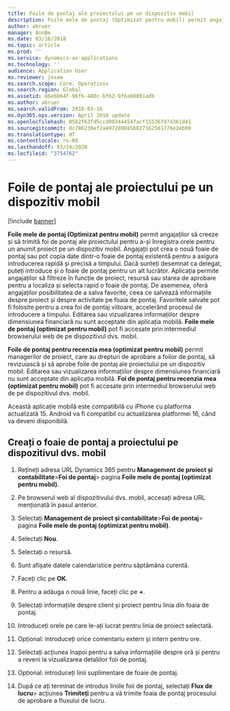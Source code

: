 ```yaml
---
title: Foile de pontaj ale proiectului pe un dispozitiv mobil
description: Foile mele de pontaj (Optimizat pentru mobil) permit angajaților să creeze și să trimită foi de pontaj ale proiectului pentru a-și înregistra orele pentru un anumit proiect pe un dispozitiv mobil.
author: abruer
manager: AnnBe
ms.date: 03/16/2018
ms.topic: article
ms.prod: ''
ms.service: dynamics-ax-applications
ms.technology: ''
audience: Application User
ms.reviewer: josaw
ms.search.scope: Core, Operations
ms.search.region: Global
ms.assetid: 86e6b64f-96f6-480c-bf62-9f6a98001adb
ms.author: abruer
ms.search.validFrom: 2018-03-16
ms.dyn365.ops.version: April 2018 update
ms.openlocfilehash: 0582f63fd5ccd003444547acf15536f974361d41
ms.sourcegitcommit: 8c786230ef2a497280885b827162561776e2eb00
ms.translationtype: HT
ms.contentlocale: ro-RO
ms.lasthandoff: 03/24/2020
ms.locfileid: "3754762"
---
```

# <a name="project-timesheets-on-a-mobile-device"></a>Foile de pontaj ale proiectului pe un dispozitiv mobil

[!include [banner](../includes/banner.md)]

**Foile mele de pontaj (Optimizat pentru mobil)** permit angajaților să creeze și să trimită foi de pontaj ale proiectului pentru a-și înregistra orele pentru un anumit proiect pe un dispozitiv mobil. Angajații pot crea o nouă foaie de pontaj sau pot copia date dintr-o foaie de pontaj existentă pentru a asigura introducerea rapidă și precisă a timpului. Dacă sunteți desemnat ca delegat, puteți introduce și o foaie de pontaj pentru un alt lucrător. Aplicația permite angajaților să filtreze în funcție de proiect, resursă sau starea de aprobare pentru a localiza și selecta rapid o foaie de pontaj. De asemenea, oferă angajaților posibilitatea de a salva favorite, ceea ce salvează informațiile despre proiect și despre activitate pe foaia de pontaj. Favoritele salvate pot fi folosite pentru a crea foi de pontaj viitoare, accelerând procesul de introducere a timpului. Editarea sau vizualizarea informațiilor despre dimensiunea financiară nu sunt acceptate din aplicația mobilă. **Foile mele de pontaj (optimizat pentru mobil)** pot fi accesate prin intermediul browserului web de pe dispozitivul dvs. mobil.

**Foile de pontaj pentru recenzia mea (optimizat pentru mobil)** permit managerilor de proiect, care au drepturi de aprobare a foilor de pontaj, să revizuiască și să aprobe foile de pontaj ale proiectului pe un dispozitiv mobil. Editarea sau vizualizarea informațiilor despre dimensiunea financiară nu sunt acceptate din aplicația mobilă. **Foi de pontaj pentru recenzia mea (optimizat pentru mobil)** pot fi accesate prin intermediul browserului web de pe dispozitivul dvs. mobil.

Această aplicație mobilă este compatibilă cu iPhone cu platforma actualizată 15.
Android va fi compatibil cu actualizarea platformei 16, când va deveni disponibilă.

## <a name="create-a-project-timesheet-on-your-mobile-device"></a>Creați o foaie de pontaj a proiectului pe dispozitivul dvs. mobil

1.  Rețineți adresa URL Dynamics 365 pentru **Management de proiect și contabilitate**\>**Foi de pontaj**\> pagina **Foile mele de pontaj (optimizat pentru mobil)**.

2.  Pe browserul web al dispozitivului dvs. mobil, accesați adresa URL menționată în pasul anterior.
 
3.  Selectați **Management de proiect și contabilitate**\>**Foi de pontaj**\> pagina **Foile mele de pontaj (optimizat pentru mobil)**.

4.  Selectați **Nou**.

5.  Selectați o resursă.

6.  Sunt afișate datele calendaristice pentru săptămâna curentă.

7.  Faceți clic pe **OK**.

8.  Pentru a adăuga o nouă linie, faceți clic pe **+**.

9.  Selectați informațiile despre client și proiect pentru linia din foaia de pontaj.

10. Introduceți orele pe care le-ați lucrat pentru linia de proiect selectată.

11. Opțional: introduceți orice comentariu extern și intern pentru ore.

12. Selectați acțiunea înapoi pentru a salva informațiile despre oră și pentru a reveni la vizualizarea detaliilor foii de pontaj.

13. Opțional: introduceți linii suplimentare de foaie de pontaj.

14. După ce ați terminat de introdus liniile foii de pontaj, selectați **Flux de lucru**\> acțiunea **Trimiteți** pentru a vă trimite foaia de pontaj procesului de aprobare a fluxului de lucru.
